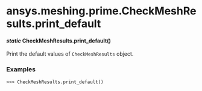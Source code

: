 <a id="ansys-meshing-prime-checkmeshresults-print-default"></a>

# ansys.meshing.prime.CheckMeshResults.print_default

<a id="ansys.meshing.prime.CheckMeshResults.print_default"></a>

#### *static* CheckMeshResults.print_default()

Print the default values of `CheckMeshResults` object.

### Examples

```pycon
>>> CheckMeshResults.print_default()
```

<!-- !! processed by numpydoc !! -->
